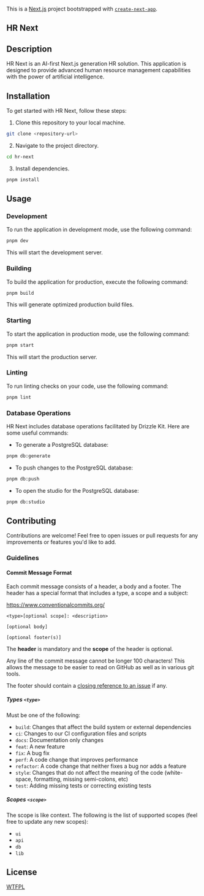 This is a [Next.js](https://nextjs.org/) project bootstrapped with [`create-next-app`](https://github.com/vercel/next.js/tree/canary/packages/create-next-app).

## HR Next

## Description

HR Next is an AI-first Next.js generation HR solution. This application is designed to provide advanced human resource management capabilities with the power of artificial intelligence.

## Installation

To get started with HR Next, follow these steps:

1. Clone this repository to your local machine.

```bash
git clone <repository-url>
```

2. Navigate to the project directory.

```bash
cd hr-next
```

3. Install dependencies.

```bash
pnpm install
```

## Usage

### Development

To run the application in development mode, use the following command:

```bash
pnpm dev
```

This will start the development server.

### Building

To build the application for production, execute the following command:

```bash
pnpm build
```

This will generate optimized production build files.

### Starting

To start the application in production mode, use the following command:

```bash
pnpm start
```

This will start the production server.

### Linting

To run linting checks on your code, use the following command:

```bash
pnpm lint
```

### Database Operations

HR Next includes database operations facilitated by Drizzle Kit. Here are some useful commands:

- To generate a PostgreSQL database:

```bash
pnpm db:generate
```

- To push changes to the PostgreSQL database:

```bash
pnpm db:push
```

- To open the studio for the PostgreSQL database:

```bash
pnpm db:studio
```

## Contributing

Contributions are welcome! Feel free to open issues or pull requests for any improvements or features you'd like to add.

### Guidelines

#### Commit Message Format

Each commit message consists of a header, a body and a footer. The header has a special format that includes a type, a scope and a subject:

https://www.conventionalcommits.org/

```
<type>[optional scope]: <description>

[optional body]

[optional footer(s)]
```

The **header** is mandatory and the **scope** of the header is optional.

Any line of the commit message cannot be longer 100 characters! This allows the message to be easier
to read on GitHub as well as in various git tools.

The footer should contain a [closing reference to an issue](https://help.github.com/articles/closing-issues-via-commit-messages/) if any.

##### Types `<type>`

Must be one of the following:

- `build`: Changes that affect the build system or external dependencies
- `ci`: Changes to our CI configuration files and scripts
- `docs`: Documentation only changes
- `feat`: A new feature
- `fix`: A bug fix
- `perf`: A code change that improves performance
- `refactor`: A code change that neither fixes a bug nor adds a feature
- `style`: Changes that do not affect the meaning of the code (white-space, formatting, missing semi-colons, etc)
- `test`: Adding missing tests or correcting existing tests

##### Scopes `<scope>`

The scope is like context. The following is the list of supported scopes (feel free to update any new scopes):

- `ui`
- `api`
- `db`
- `lib`

## License

[WTFPL](https://en.wikipedia.org/wiki/WTFPL)

